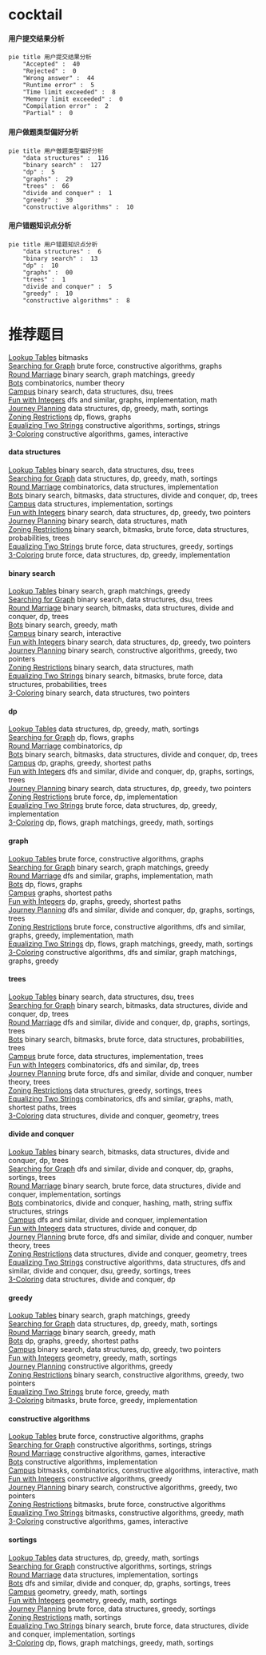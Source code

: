 # cocktail
<!-- tabs:start -->
#### **用户提交结果分析**

```mermaid
pie title 用户提交结果分析
    "Accepted" :  40
    "Rejected" :  0
    "Wrong answer" :  44
    "Runtime error" :  5
    "Time limit exceeded" :  8
    "Memory limit exceeded" :  0
    "Compilation error" :  2
    "Partial" :  0
```
#### **用户做题类型偏好分析**

```mermaid
pie title 用户做题类型偏好分析
    "data structures" :  116
    "binary search" :  127
    "dp" :  5
    "graphs" :  29
    "trees" :  66
    "divide and conquer" :  1
    "greedy" :  30
    "constructive algorithms" :  10
```
#### **用户错题知识点分析**

```mermaid
pie title 用户错题知识点分析
    "data structures" :  6
    "binary search" :  13
    "dp" :  10
    "graphs" :  00
    "trees" :  1
    "divide and conquer" :  5
    "greedy" :  10
    "constructive algorithms" :  8
```
<!-- tabs:end -->
# 推荐题目
[Lookup Tables](http://codeforces.com/problemset/problem/1423/I)		bitmasks		  
[Searching for Graph](http://codeforces.com/problemset/problem/402/C)		brute force,
                        constructive algorithms,
                        graphs		  
[Round Marriage](http://codeforces.com/problemset/problem/981/F)		binary search,
                        graph matchings,
                        greedy		  
[Bots](http://codeforces.com/problemset/problem/575/H)		combinatorics,
                        number theory		  
[Campus](http://codeforces.com/problemset/problem/571/D)		binary search,
                        data structures,
                        dsu,
                        trees		  
[Fun with Integers](http://codeforces.com/problemset/problem/1062/D)		dfs and similar,
                        graphs,
                        implementation,
                        math		  
[Journey Planning](http://codeforces.com/problemset/problem/1320/A)		data structures,
                        dp,
                        greedy,
                        math,
                        sortings		  
[Zoning Restrictions](http://codeforces.com/problemset/problem/1146/G)		dp,
                        flows,
                        graphs		  
[Equalizing Two Strings](http://codeforces.com/problemset/problem/1256/F)		constructive algorithms,
                        sortings,
                        strings		  
[3-Coloring](https://codeforces.com/contest/1504/problem/D)		constructive algorithms,
                        games,
                        interactive		  
<!-- tabs:start -->
#### **data structures**
[Lookup Tables](http://codeforces.com/problemset/problem/571/D)		binary search,
                        data structures,
                        dsu,
                        trees		  
[Searching for Graph](http://codeforces.com/problemset/problem/1320/A)		data structures,
                        dp,
                        greedy,
                        math,
                        sortings		  
[Round Marriage](http://codeforces.com/problemset/problem/364/A)		combinatorics,
                        data structures,
                        implementation		  
[Bots](http://codeforces.com/problemset/problem/1446/C)		binary search,
                        bitmasks,
                        data structures,
                        divide and conquer,
                        dp,
                        trees		  
[Campus](https://codeforces.com/contest/831/problem/E)		data structures,
                        implementation,
                        sortings		  
[Fun with Integers](http://codeforces.com/problemset/problem/1492/C)		binary search,
                        data structures,
                        dp,
                        greedy,
                        two pointers		  
[Journey Planning](http://codeforces.com/problemset/problem/1490/G)		binary search,
                        data structures,
                        math		  
[Zoning Restrictions](http://codeforces.com/problemset/problem/1479/D)		binary search,
                        bitmasks,
                        brute force,
                        data structures,
                        probabilities,
                        trees		  
[Equalizing Two Strings](http://codeforces.com/problemset/problem/1497/A)		brute force,
                        data structures,
                        greedy,
                        sortings		  
[3-Coloring](http://codeforces.com/problemset/problem/1491/C)		brute force,
                        data structures,
                        dp,
                        greedy,
                        implementation		  
#### **binary search**
[Lookup Tables](http://codeforces.com/problemset/problem/981/F)		binary search,
                        graph matchings,
                        greedy		  
[Searching for Graph](http://codeforces.com/problemset/problem/571/D)		binary search,
                        data structures,
                        dsu,
                        trees		  
[Round Marriage](http://codeforces.com/problemset/problem/1446/C)		binary search,
                        bitmasks,
                        data structures,
                        divide and conquer,
                        dp,
                        trees		  
[Bots](http://codeforces.com/problemset/problem/1344/D)		binary search,
                        greedy,
                        math		  
[Campus](http://codeforces.com/problemset/problem/1486/C1)		binary search,
                        interactive		  
[Fun with Integers](http://codeforces.com/problemset/problem/1492/C)		binary search,
                        data structures,
                        dp,
                        greedy,
                        two pointers		  
[Journey Planning](http://codeforces.com/problemset/problem/1463/D)		binary search,
                        constructive algorithms,
                        greedy,
                        two pointers		  
[Zoning Restrictions](http://codeforces.com/problemset/problem/1490/G)		binary search,
                        data structures,
                        math		  
[Equalizing Two Strings](http://codeforces.com/problemset/problem/1479/D)		binary search,
                        bitmasks,
                        brute force,
                        data structures,
                        probabilities,
                        trees		  
[3-Coloring](http://codeforces.com/problemset/problem/1436/E)		binary search,
                        data structures,
                        two pointers		  
#### **dp**
[Lookup Tables](http://codeforces.com/problemset/problem/1320/A)		data structures,
                        dp,
                        greedy,
                        math,
                        sortings		  
[Searching for Graph](http://codeforces.com/problemset/problem/1146/G)		dp,
                        flows,
                        graphs		  
[Round Marriage](http://codeforces.com/problemset/problem/1288/C)		combinatorics,
                        dp		  
[Bots](http://codeforces.com/problemset/problem/1446/C)		binary search,
                        bitmasks,
                        data structures,
                        divide and conquer,
                        dp,
                        trees		  
[Campus](http://codeforces.com/problemset/problem/1204/C)		dp,
                        graphs,
                        greedy,
                        shortest paths		  
[Fun with Integers](http://codeforces.com/problemset/problem/613/D)		dfs and similar,
                        divide and conquer,
                        dp,
                        graphs,
                        sortings,
                        trees		  
[Journey Planning](http://codeforces.com/problemset/problem/1492/C)		binary search,
                        data structures,
                        dp,
                        greedy,
                        two pointers		  
[Zoning Restrictions](https://codeforces.com/contest/1457/problem/C)		brute force,
                        dp,
                        implementation		  
[Equalizing Two Strings](http://codeforces.com/problemset/problem/1491/C)		brute force,
                        data structures,
                        dp,
                        greedy,
                        implementation		  
[3-Coloring](http://codeforces.com/problemset/problem/1437/C)		dp,
                        flows,
                        graph matchings,
                        greedy,
                        math,
                        sortings		  
#### **graph**
[Lookup Tables](http://codeforces.com/problemset/problem/402/C)		brute force,
                        constructive algorithms,
                        graphs		  
[Searching for Graph](http://codeforces.com/problemset/problem/981/F)		binary search,
                        graph matchings,
                        greedy		  
[Round Marriage](http://codeforces.com/problemset/problem/1062/D)		dfs and similar,
                        graphs,
                        implementation,
                        math		  
[Bots](http://codeforces.com/problemset/problem/1146/G)		dp,
                        flows,
                        graphs		  
[Campus](http://codeforces.com/problemset/problem/20/C)		graphs,
                        shortest paths		  
[Fun with Integers](http://codeforces.com/problemset/problem/1204/C)		dp,
                        graphs,
                        greedy,
                        shortest paths		  
[Journey Planning](http://codeforces.com/problemset/problem/613/D)		dfs and similar,
                        divide and conquer,
                        dp,
                        graphs,
                        sortings,
                        trees		  
[Zoning Restrictions](http://codeforces.com/problemset/problem/1487/C)		brute force,
                        constructive algorithms,
                        dfs and similar,
                        graphs,
                        greedy,
                        implementation,
                        math		  
[Equalizing Two Strings](http://codeforces.com/problemset/problem/1437/C)		dp,
                        flows,
                        graph matchings,
                        greedy,
                        math,
                        sortings		  
[3-Coloring](http://codeforces.com/problemset/problem/1470/D)		constructive algorithms,
                        dfs and similar,
                        graph matchings,
                        graphs,
                        greedy		  
#### **trees**
[Lookup Tables](http://codeforces.com/problemset/problem/571/D)		binary search,
                        data structures,
                        dsu,
                        trees		  
[Searching for Graph](http://codeforces.com/problemset/problem/1446/C)		binary search,
                        bitmasks,
                        data structures,
                        divide and conquer,
                        dp,
                        trees		  
[Round Marriage](http://codeforces.com/problemset/problem/613/D)		dfs and similar,
                        divide and conquer,
                        dp,
                        graphs,
                        sortings,
                        trees		  
[Bots](http://codeforces.com/problemset/problem/1479/D)		binary search,
                        bitmasks,
                        brute force,
                        data structures,
                        probabilities,
                        trees		  
[Campus](http://codeforces.com/problemset/problem/1511/C)		brute force,
                        data structures,
                        implementation,
                        trees		  
[Fun with Integers](http://codeforces.com/problemset/problem/1499/F)		combinatorics,
                        dfs and similar,
                        dp,
                        trees		  
[Journey Planning](http://codeforces.com/problemset/problem/1491/E)		brute force,
                        dfs and similar,
                        divide and conquer,
                        number theory,
                        trees		  
[Zoning Restrictions](http://codeforces.com/problemset/problem/1466/D)		data structures,
                        greedy,
                        sortings,
                        trees		  
[Equalizing Two Strings](http://codeforces.com/problemset/problem/1495/D)		combinatorics,
                        dfs and similar,
                        graphs,
                        math,
                        shortest paths,
                        trees		  
[3-Coloring](http://codeforces.com/problemset/problem/1303/G)		data structures,
                        divide and conquer,
                        geometry,
                        trees		  
#### **divide and conquer**
[Lookup Tables](http://codeforces.com/problemset/problem/1446/C)		binary search,
                        bitmasks,
                        data structures,
                        divide and conquer,
                        dp,
                        trees		  
[Searching for Graph](http://codeforces.com/problemset/problem/613/D)		dfs and similar,
                        divide and conquer,
                        dp,
                        graphs,
                        sortings,
                        trees		  
[Round Marriage](http://codeforces.com/problemset/problem/1461/D)		binary search,
                        brute force,
                        data structures,
                        divide and conquer,
                        implementation,
                        sortings		  
[Bots](http://codeforces.com/problemset/problem/1466/G)		combinatorics,
                        divide and conquer,
                        hashing,
                        math,
                        string suffix structures,
                        strings		  
[Campus](http://codeforces.com/problemset/problem/1490/D)		dfs and similar,
                        divide and conquer,
                        implementation		  
[Fun with Integers](https://codeforces.com/contest/1483/problem/C)		data structures,
                        divide and conquer,
                        dp		  
[Journey Planning](http://codeforces.com/problemset/problem/1491/E)		brute force,
                        dfs and similar,
                        divide and conquer,
                        number theory,
                        trees		  
[Zoning Restrictions](http://codeforces.com/problemset/problem/1303/G)		data structures,
                        divide and conquer,
                        geometry,
                        trees		  
[Equalizing Two Strings](http://codeforces.com/problemset/problem/1494/D)		constructive algorithms,
                        data structures,
                        dfs and similar,
                        divide and conquer,
                        dsu,
                        greedy,
                        sortings,
                        trees		  
[3-Coloring](http://codeforces.com/problemset/problem/1482/E)		data structures,
                        divide and conquer,
                        dp		  
#### **greedy**
[Lookup Tables](http://codeforces.com/problemset/problem/981/F)		binary search,
                        graph matchings,
                        greedy		  
[Searching for Graph](http://codeforces.com/problemset/problem/1320/A)		data structures,
                        dp,
                        greedy,
                        math,
                        sortings		  
[Round Marriage](http://codeforces.com/problemset/problem/1344/D)		binary search,
                        greedy,
                        math		  
[Bots](http://codeforces.com/problemset/problem/1204/C)		dp,
                        graphs,
                        greedy,
                        shortest paths		  
[Campus](http://codeforces.com/problemset/problem/1492/C)		binary search,
                        data structures,
                        dp,
                        greedy,
                        two pointers		  
[Fun with Integers](https://codeforces.com/contest/1496/problem/C)		geometry,
                        greedy,
                        math,
                        sortings		  
[Journey Planning](http://codeforces.com/problemset/problem/1493/A)		constructive algorithms,
                        greedy		  
[Zoning Restrictions](http://codeforces.com/problemset/problem/1463/D)		binary search,
                        constructive algorithms,
                        greedy,
                        two pointers		  
[Equalizing Two Strings](http://codeforces.com/problemset/problem/1462/C)		brute force,
                        greedy,
                        math		  
[3-Coloring](http://codeforces.com/problemset/problem/1494/B)		bitmasks,
                        brute force,
                        greedy,
                        implementation		  
#### **constructive algorithms**
[Lookup Tables](http://codeforces.com/problemset/problem/402/C)		brute force,
                        constructive algorithms,
                        graphs		  
[Searching for Graph](http://codeforces.com/problemset/problem/1256/F)		constructive algorithms,
                        sortings,
                        strings		  
[Round Marriage](https://codeforces.com/contest/1504/problem/D)		constructive algorithms,
                        games,
                        interactive		  
[Bots](http://codeforces.com/problemset/problem/1421/B)		constructive algorithms,
                        implementation		  
[Campus](http://codeforces.com/problemset/problem/1365/G)		bitmasks,
                        combinatorics,
                        constructive algorithms,
                        interactive,
                        math		  
[Fun with Integers](http://codeforces.com/problemset/problem/1493/A)		constructive algorithms,
                        greedy		  
[Journey Planning](http://codeforces.com/problemset/problem/1463/D)		binary search,
                        constructive algorithms,
                        greedy,
                        two pointers		  
[Zoning Restrictions](https://codeforces.com/contest/1456/problem/B)		bitmasks,
                        brute force,
                        constructive algorithms		  
[Equalizing Two Strings](http://codeforces.com/problemset/problem/1492/D)		bitmasks,
                        constructive algorithms,
                        greedy,
                        math		  
[3-Coloring](https://codeforces.com/contest/1504/problem/D)		constructive algorithms,
                        games,
                        interactive		  
#### **sortings**
[Lookup Tables](http://codeforces.com/problemset/problem/1320/A)		data structures,
                        dp,
                        greedy,
                        math,
                        sortings		  
[Searching for Graph](http://codeforces.com/problemset/problem/1256/F)		constructive algorithms,
                        sortings,
                        strings		  
[Round Marriage](https://codeforces.com/contest/831/problem/E)		data structures,
                        implementation,
                        sortings		  
[Bots](http://codeforces.com/problemset/problem/613/D)		dfs and similar,
                        divide and conquer,
                        dp,
                        graphs,
                        sortings,
                        trees		  
[Campus](https://codeforces.com/contest/1496/problem/C)		geometry,
                        greedy,
                        math,
                        sortings		  
[Fun with Integers](http://codeforces.com/problemset/problem/1495/A)		geometry,
                        greedy,
                        math,
                        sortings		  
[Journey Planning](http://codeforces.com/problemset/problem/1497/A)		brute force,
                        data structures,
                        greedy,
                        sortings		  
[Zoning Restrictions](http://codeforces.com/problemset/problem/1427/A)		math,
                        sortings		  
[Equalizing Two Strings](http://codeforces.com/problemset/problem/1461/D)		binary search,
                        brute force,
                        data structures,
                        divide and conquer,
                        implementation,
                        sortings		  
[3-Coloring](http://codeforces.com/problemset/problem/1437/C)		dp,
                        flows,
                        graph matchings,
                        greedy,
                        math,
                        sortings		  
<!-- tabs:end -->
